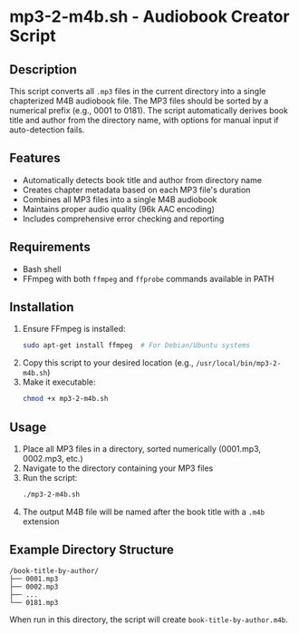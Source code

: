 # mp3-2-m4b.sh - Audiobook Creator Script

## Description

This script converts all `.mp3` files in the current directory into a single chapterized M4B audiobook file. The MP3 files should be sorted by a numerical prefix (e.g., 0001 to 0181). The script automatically derives book title and author from the directory name, with options for manual input if auto-detection fails.

## Features

- Automatically detects book title and author from directory name
- Creates chapter metadata based on each MP3 file's duration
- Combines all MP3 files into a single M4B audiobook
- Maintains proper audio quality (96k AAC encoding)
- Includes comprehensive error checking and reporting

## Requirements

- Bash shell
- FFmpeg with both `ffmpeg` and `ffprobe` commands available in PATH

## Installation

1. Ensure FFmpeg is installed:
   ```bash
   sudo apt-get install ffmpeg  # For Debian/Ubuntu systems
   ```
2. Copy this script to your desired location (e.g., `/usr/local/bin/mp3-2-m4b.sh`)
3. Make it executable:
   ```bash
   chmod +x mp3-2-m4b.sh
   ```

## Usage

1. Place all MP3 files in a directory, sorted numerically (0001.mp3, 0002.mp3, etc.)
2. Navigate to the directory containing your MP3 files
3. Run the script:
   ```bash
   ./mp3-2-m4b.sh
   ```
4. The output M4B file will be named after the book title with a `.m4b` extension

## Example Directory Structure

```
/book-title-by-author/
├── 0001.mp3
├── 0002.mp3
├── ...
└── 0181.mp3
```

When run in this directory, the script will create `book-title-by-author.m4b`.


